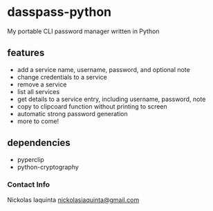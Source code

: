# dasspass-python
My portable CLI password manager written in Python

## features
* add a service name, username, password, and optional note
* change credentials to a service
* remove a service
* list all services
* get details to a service entry, including username, password, note
* copy to clipcoard function without printing to screen
* automatic strong password generation
* more to come!

## dependencies
* pyperclip
* python-cryptography

### Contact Info
Nickolas Iaquinta
nickolasiaquinta@gmail.com
